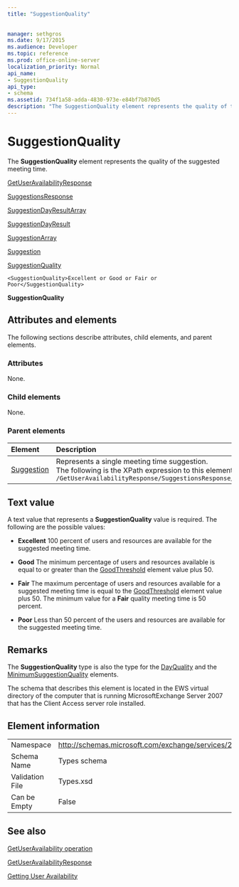 ```yaml
---
title: "SuggestionQuality"
 
 
manager: sethgros
ms.date: 9/17/2015
ms.audience: Developer
ms.topic: reference
ms.prod: office-online-server
localization_priority: Normal
api_name:
- SuggestionQuality
api_type:
- schema
ms.assetid: 734f1a58-adda-4830-973e-e84bf7b870d5
description: "The SuggestionQuality element represents the quality of the suggested meeting time."
---
```


# SuggestionQuality

The **SuggestionQuality** element represents the quality of the suggested meeting time. 
  
[GetUserAvailabilityResponse](getuseravailabilityresponse.md)
  
[SuggestionsResponse](suggestionsresponse.md)
  
[SuggestionDayResultArray](suggestiondayresultarray.md)
  
[SuggestionDayResult](suggestiondayresult.md)
  
[SuggestionArray](suggestionarray.md)
  
[Suggestion](suggestion.md)
  
[SuggestionQuality](suggestionquality.md)
  
```
<SuggestionQuality>Excellent or Good or Fair or Poor</SuggestionQuality>
```

 **SuggestionQuality**
## Attributes and elements

The following sections describe attributes, child elements, and parent elements.
  
### Attributes

None.
  
### Child elements

None.
  
### Parent elements

|**Element**|**Description**|
|:-----|:-----|
|[Suggestion](suggestion.md) <br/> |Represents a single meeting time suggestion.  <br/> The following is the XPath expression to this element:  <br/>  `/GetUserAvailabilityResponse/SuggestionsResponse/SuggestionDayResultArray/SuggestionDayResult[i]/SuggestionArray/Suggestion[i]` <br/> |
   
## Text value

A text value that represents a **SuggestionQuality** value is required. The following are the possible values: 
  
- **Excellent** 100 percent of users and resources are available for the suggested meeting time. 
    
- **Good** The minimum percentage of users and resources available is equal to or greater than the [GoodThreshold](goodthreshold.md) element value plus 50. 
    
- **Fair** The maximum percentage of users and resources available for a suggested meeting time is equal to the [GoodThreshold](goodthreshold.md) element value plus 50. The minimum value for a **Fair** quality meeting time is 50 percent. 
    
- **Poor** Less than 50 percent of the users and resources are available for the suggested meeting time. 
    
## Remarks

The **SuggestionQuality** type is also the type for the [DayQuality](dayquality.md) and the [MinimumSuggestionQuality](minimumsuggestionquality.md) elements. 
  
The schema that describes this element is located in the EWS virtual directory of the computer that is running MicrosoftExchange Server 2007 that has the Client Access server role installed.
  
## Element information

|||
|:-----|:-----|
|Namespace  <br/> |http://schemas.microsoft.com/exchange/services/2006/types  <br/> |
|Schema Name  <br/> |Types schema  <br/> |
|Validation File  <br/> |Types.xsd  <br/> |
|Can be Empty  <br/> |False  <br/> |
   
## See also



[GetUserAvailability operation](getuseravailability-operation.md)
  
[GetUserAvailabilityResponse](getuseravailabilityresponse.md)


[Getting User Availability](http://msdn.microsoft.com/library/d4133fcb-9b0f-4e6b-aadf-a389da83516a%28Office.15%29.aspx)

